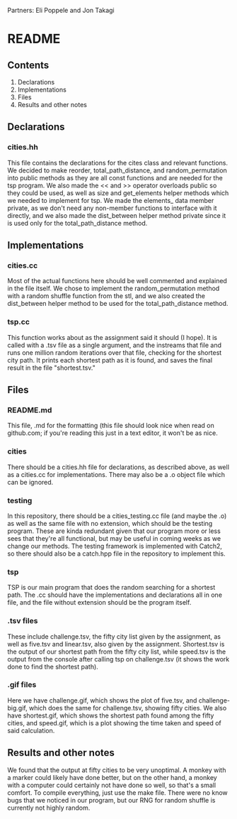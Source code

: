 Partners: Eli Poppele and Jon Takagi

# README
## Contents
1. Declarations
2. Implementations
3. Files
4. Results and other notes

## Declarations
### cities.hh
This file contains the declarations for the cites class and relevant functions.
We decided to make reorder, total_path_distance, and random_permutation into public methods as they are all const functions and are needed for the tsp program.
We also made the << and >> operator overloads public so they could be used, as well as size and get_elements helper methods which we needed to implement for tsp.
We made the elements_ data member private, as we don't need any non-member functions to interface with it directly, and we also made the dist_between helper method private since it is used only for the total_path_distance method.

## Implementations
### cities.cc
Most of the actual functions here should be well commented and explained in the file itself. We chose to implement the random_permutation method with a random shuffle function from the stl, and we also created the dist_between helper method to be used for the total_path_distance method.
### tsp.cc
This function works about as the assignment said it should (I hope). It is called with a .tsv file as a single argument, and the instreams that file and runs one million random iterations over that file, checking for the shortest city path. It prints each shortest path as it is found, and saves the final result in the file "shortest.tsv."

## Files
### README.md
This file, .md for the formatting (this file should look nice when read on github.com; if you're reading this just in a text editor, it won't be as nice.
### cities
There should be a cities.hh file for declarations, as described above, as well as a cities.cc for implementations. There may also be a .o object file which can be ignored.
### testing
In this repository, there should be a cities_testing.cc file (and maybe the .o) as well as the same file with no extension, which should be the testing program. These are kinda redundant given that our program more or less sees that they're all functional, but may be useful in coming weeks as we change our methods. The testing framework is implemented with Catch2, so there should also be a catch.hpp file in the repository to implement this.
### tsp
TSP is our main program that does the random searching for a shortest path. The .cc should have the implementations and declarations all in one file, and the file without extension should be the program itself.
### .tsv files
These include challenge.tsv, the fifty city list given by the assignment, as well as five.tsv and linear.tsv, also given by the assignment. Shortest.tsv is the output of our shortest path from the fifty city list, while speed.tsv is the output from the console after calling tsp on challenge.tsv (it shows the work done to find the shortest path).
### .gif files
Here we have challenge.gif, which shows the plot of five.tsv, and challenge-big.gif, which does the same for challenge.tsv, showing fifty cities. We also have shortest.gif, which shows the shortest path found among the fifty cities, and speed.gif, which is a plot showing the time taken and speed of said calculation.

## Results and other notes
We found that the output at fifty cities to be very unoptimal. A monkey with a marker could likely have done better, but on the other hand, a monkey with a computer could certainly not have done so well, so that's a small comfort.
To compile everything, just use the make file. There were no know bugs that we noticed in our program, but our RNG for random shuffle is currently not highly random.

